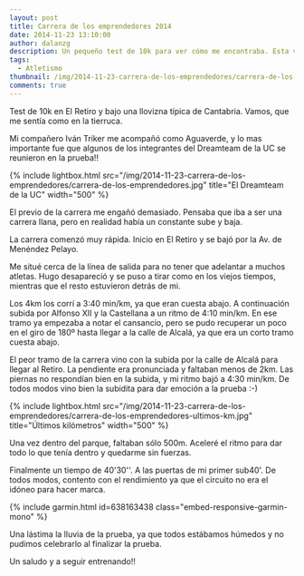 ```yaml
---
layout: post
title: Carrera de los emprendedores 2014
date: 2014-11-23 13:10:00
author: dalanzg
description: Un pequeño test de 10k para ver cómo me encontraba. Esta vez me acompañaban algunos viejos integrantes del DreamTeam de la UC.
tags:
  - Atletismo
thumbnail: /img/2014-11-23-carrera-de-los-emprendedores/carrera-de-los-emprendedores.jpg
comments: true
---
```


Test de 10k en El Retiro y bajo una llovizna típica de Cantabria. Vamos, que me sentía como en la tierruca.

Mi compañero Iván Triker me acompañó como Aguaverde, y lo mas importante fue que algunos de los integrantes del Dreamteam de la UC se reunieron en la prueba!!

{% include lightbox.html src="/img/2014-11-23-carrera-de-los-emprendedores/carrera-de-los-emprendedores.jpg" title="El Dreamteam de la UC" width="500" %}

El previo de la carrera me engañó demasiado. Pensaba que iba a ser una carrera llana, pero en realidad había un constante sube y baja.

La carrera comenzó muy rápida. Inicio en El Retiro y se bajó por la Av. de Menéndez Pelayo.

Me situé cerca de la línea de salida para no tener que adelantar a muchos atletas. Hugo desapareció y se puso a tirar como en los viejos tiempos, mientras que el resto estuvieron detrás de mi.

Los 4km los corrí a 3:40 min/km, ya que eran cuesta abajo. A continuación subida por Alfonso XII y la Castellana a un ritmo de 4:10 min/km. En ese tramo ya empezaba a notar el cansancio, pero se pudo recuperar un poco en el giro de 180º hasta llegar a la calle de Alcalá, ya que era un corto tramo cuesta abajo.

El peor tramo de la carrera vino con la subida por la calle de Alcalá para llegar al Retiro. La pendiente era pronunciada y faltaban menos de 2km. Las piernas no respondían bien en la subida, y mi ritmo bajó a 4:30 min/km. De todos modos vino bien la subidita para dar emoción a la prueba :-)

{% include lightbox.html src="/img/2014-11-23-carrera-de-los-emprendedores/carrera-de-los-emprendedores-ultimos-km.jpg" title="Últimos kilómetros" width="500" %}

Una vez dentro del parque, faltaban sólo 500m. Aceleré el ritmo para dar todo lo que tenía dentro y quedarme sin fuerzas.

Finalmente un tiempo de 40'30''. A las puertas de mi primer sub40'. De todos modos, contento con el rendimiento ya que el circuito no era el idóneo para hacer marca.

{% include garmin.html id=638163438 class="embed-responsive-garmin-mono" %}

Una lástima la lluvia de la prueba, ya que todos estábamos húmedos y no pudimos celebrarlo al finalizar la prueba.

Un saludo y a seguir entrenando!!
